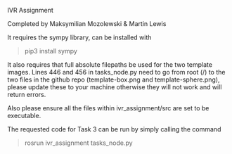IVR Assignment

Completed by Maksymilian Mozolewski & Martin Lewis

It requires the sympy library, can be installed with
>pip3 install sympy

It also requires that full absolute filepaths be used for the two template images. Lines 446 and 456 in tasks_node.py need to go from root (/) to the two files in the github repo (template-box.png and template-sphere.png), please update these to your machine otherwise they will not work and will return errors.

Also please ensure all the files within ivr_assignment/src are set to be executable.

The requested code for Task 3 can be run by simply calling the command
>rosrun ivr_assignment tasks_node.py
